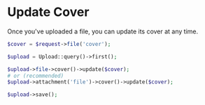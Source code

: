 # Update Cover

Once you've uploaded a file, you can update its cover at any time.

```php
$cover = $request->file('cover');

$upload = Upload::query()->first();

$upload->file->cover()->update($cover);
# or (recommended)
$upload->attachment('file')->cover()->update($cover);

$upload->save();
```



